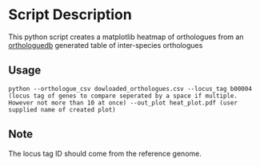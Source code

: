 # Script Description
This python script creates a matplotlib heatmap of orthologues from an [orthologuedb](http://www.pathogenomics.sfu.ca/ortholugedb/?page=matrix-setup) generated table of inter-species orthologues

## Usage

``` python --orthologue_csv dowloaded_orthologues.csv --locus_tag b00004 (locus tag of genes to compare seperated by a space if multiple. However not more than 10 at once) --out_plot heat_plot.pdf (user supplied name of created plot) ```

## Note
 The locus tag ID should come from the reference genome. 
